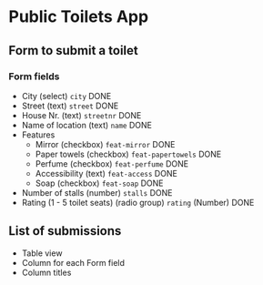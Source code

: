 # Public Toilets App

## Form to submit a toilet
### Form fields
* City (select) `city` DONE
* Street (text) `street` DONE
* House Nr. (text) `streetnr` DONE
* Name of location (text) `name` DONE
* Features
  * Mirror (checkbox) `feat-mirror` DONE
  * Paper towels (checkbox) `feat-papertowels` DONE
  * Perfume (checkbox) `feat-perfume` DONE
  * Accessibility (text) `feat-access` DONE
  * Soap (checkbox) `feat-soap` DONE
* Number of stalls (number) `stalls` DONE
* Rating (1 - 5 toilet seats) (radio group) `rating` (Number) DONE

## List of submissions
* Table view
* Column for each Form field
* Column titles

